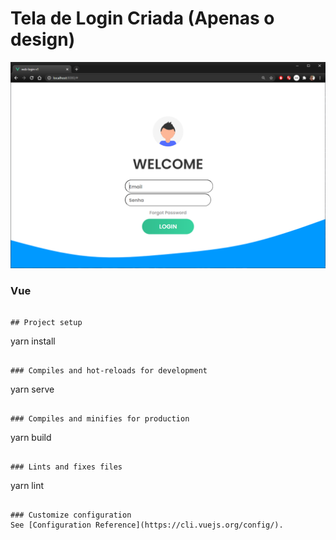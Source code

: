 # Tela de Login Criada (Apenas o design)

![alt text](https://github.com/silasrsilveira/web-login/blob/main/tela%20de%20login.png)

### Vue
```

## Project setup
```
yarn install
```

### Compiles and hot-reloads for development
```
yarn serve
```

### Compiles and minifies for production
```
yarn build
```

### Lints and fixes files
```
yarn lint
```

### Customize configuration
See [Configuration Reference](https://cli.vuejs.org/config/).

